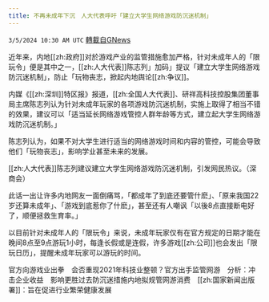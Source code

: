 ```yaml
---
title: 不再未成年下沉　人大代表呼吁「建立大学生网络游戏防沉迷机制」
---
```

`3/5/2024 10:30 AM UTC` [轉載自GNews](https://gnews.org/articles/2366768)

近年来，内地[[zh:政府]]对於游戏产业的监管措施愈加严格，针对未成年人的「限玩令」便是其中之一，[[zh:人大代表]]陈志列」加码」提议「建立大学生网络游戏防沉迷机制」，防止「玩物丧志，掀起内地舆论[[zh:争议]]。

内媒《[[zh:深圳]]特区报》报道，[[zh:全国人大代表]]、研祥高科技控股集团董事局主席陈志列认为针对未成年玩家的各项游戏防沉迷机制，实施上取得了相当不错的效果，建议可以「适当延长网络游戏管控人群年龄等方式，建立起大学生网络游戏防沉迷机制。」

陈志列认为，如果不对大学生进行适当的网络游戏时间和内容的管控，可能会导致他们「玩物丧志」，影响学业甚至未来的发展。

[[zh:人大代表]]陈志列建议建立大学生网络游戏防沉迷机制，引发网民热议。（深商会）

此话一出让许多内地网友一面倒痛骂，「都成年了到底还要管什麽」、「原来我国22岁还算未成年」、「游戏到底惹你了什麽」，甚至还有人嘲讽「以後8点直接断电好了，顺便拯救生育率。」

以目前针对未成年人的「限玩令」来说，未成年玩家仅有在官方规定的日期才能在晚间8点至9点游玩1小时，每逢长假或是连假，许多游戏[[zh:公司]]也会发出「限玩日历」，提醒未成年玩家可以游玩的时间。

官方向游戏业出拳　会否重现2021年科技业整顿？官方出手监管网游　分析：冲击企业收益　影响更胜过去防沉迷措施内地拟规管网游消费　[[zh:国家新闻出版署]]：旨在促进行业繁荣健康发展
